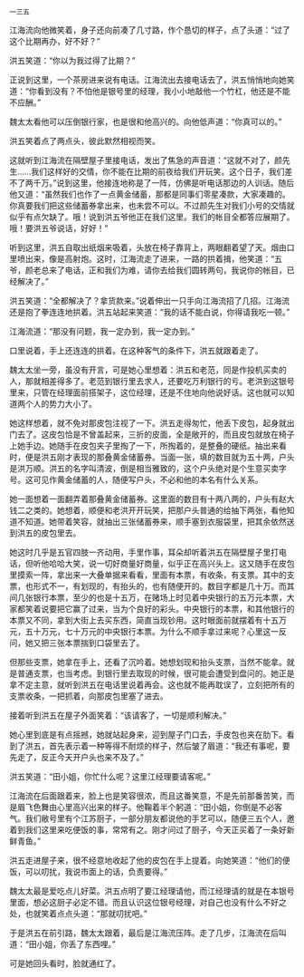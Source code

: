     一三五 

   江海流向他微笑着，身子还向前凑了几寸路，作个恳切的样子，点了头道：“过了这个比期再办，好不好？”

   洪五笑道：“你以为我过得了比期？”

   正说到这里，一个茶房进来说有电话。江海流出去接电话去了，洪五悄悄地向她笑道：“你看到没有？不怕他是银号里的经理，我小小地敲他一个竹杠，他还是不能不应酬。”

   魏太太看他可以压倒银行家，也是很和他高兴的。向他低声道：“你真可以的。”

   洪五笑着点了两点头，彼此默然相视而笑。

   这就听到江海流在隔壁屋子里接电话，发出了焦急的声音道：“这就不对了，颜先生……我们这样好的交情，你不能在比期的前夜给我们开玩笑。这个日子，我们差不了两千万。”说到这里，他接连地称是了一阵，仿佛是听电话那边的人训话。随后他又道：“虽然我们也作了一点黄金储蓄，那都是同事们零星凑款，大家凑趣的。你真要我们把这些储蓄券拿出来，也未尝不可以。不过颜先生对我们小号的交情就似乎有点欠缺了。哦！说到洪五爷他正在我们这里。我们的帐目全都答应展期了。哦！要洪五爷说话，好好！”

   听到这里，洪五自取出纸烟来吸着，头放在椅子靠背上，两眼翻着望了天。烟由口里喷出来，像是高射炮。这时，江海流走了进来，一路的拱着揖，他笑道：“五爷，颜老总来了电话，正和我们为难，请你去给我们圆转两句，我说你的帐目，已经解决了。”

   洪五笑道：“全都解决了？拿货款来。”说着伸出一只手向江海流招了几招。江海流还是抱了拳连连地拱着。洪五站起来笑道：“我的话不能白说，你得请我吃一顿。”

   江海流道：“那没有问题，我一定办到，我一定办到。”

   口里说着，手上还连连的拱着。在这种客气的条件下，洪五就跟着走了。

   魏太太坐一旁，虽没有开言，可是她心里想着：洪五和老范，同是作投机买卖的人，那就相差得多了。老范到银行里去求人，还要吃万利银行的亏。老洪到这银号里来，只管在经理面前搭架子，这位经理，还是不住地向他说好话。这也就可以知道两个人的势力大小了。

   她这样想着，就不免对那皮包注视了一下。洪五走得匆忙，他丢下皮包，起身就出门去了。这皮包恰是不曾盖起来，三折的皮面，全是敞开的，而且皮包就放在椅子上她手边。她随手在皮包夹子里掏了一下，所掏着的，是整叠的硬纸。抽出来看时，便是洪五刚才表现的那叠黄金储蓄券。当面一张，填的数目就为五十两，户头是洪万顺。洪五的名字叫清波，倒是相当雅致的，这个户头绝对是个生意买卖字号。这可见作黄金储蓄的人，随便写户头，不必和他的本名有什么关系。

   她一面想着一面翻弄着那叠黄金储蓄券。这里面的数目有十两八两的，户头有赵大钱二之类的。她想着，顺便和老洪开开玩笑，把那户头普通的给抽下两张，看他知道不知道。她带着笑容，就抽出三张储蓄券来，顺手塞到衣服袋里，把其余依然送到洪五的皮包里去。

   她这时几乎是五官四肢一齐动用，手里作事，耳朵却听着洪五在隔壁屋子里打电话，但听他哈哈大笑，说一切好商量好商量，似乎正在高兴头上。这又随手在皮包里摸索一阵，拿出来一大叠单据来看看，里面有本票，有收条，有支票。其中的支票，也形式不一，有划现的，有抬头的，也有随便开的。数目字都是几十万。而其间几张银行本票，至少的也是十五万，在赌场上时见着中央银行的五万元本票，大家都笑着说要把它赢了过来，当为个良好的彩头。中央银行的本票，和其他银行的本票又不同，拿到大街上去买东西，简直当现钞用。这时眼面前就摆着有十五万元，五十万元，七十万元的中央银行本票。为什么不顺手拿过来呢？心里这一反问，她又把三张本票揣到口袋里去了。

   但那些支票，她拿在手上，还看了沉吟着。她想划现和抬头支票，当然不能拿。就是普通支票，也当考虑。到银行里去取现的时候，很可能会遭受到盘问的。她正是拿不定主意，就听到洪五在电话里说着再会。这也就不能再耽误了，立刻把所有的支票收条，一把抓着，向那皮包里塞了进去。

   接着听到洪五在屋子外面笑着：“该请客了，一切是顺利解决。”

   她心里到底是有点摇撼，她就站起身来，迎到屋子门口去，手皮包也夹在肋下。看到了洪五，首先表示着一种等得不耐烦的样子，然后皱了眉道：“我还有事呢，要先走了，反正今天开户头也来不及了。”

   洪五笑道：“田小姐，你忙什么呢？这里江经理要请客呢。”

   江海流在后面跟着来，脸上也是笑容很浓，而且这番笑意，不是先前那番苦笑，而是眉飞色舞由心里高兴出来的样子。他鞠着半个躬道：“田小姐，你倒是不必客气。我们敝号里有个江苏厨子，一部分朋友都说他的手艺可以，随便三五个人，邀着到我们这里来吃便饭的事，常常有之。刚才问过了厨子，今天正买着了一条好新鲜青鱼。”

   洪五走进屋子来，很不经意地收起了他的皮包在手上提着。向她笑道：“他们的便饭，可以叨扰，我说市面上的话，负责要得。”

   魏太太最是爱吃点儿好菜。洪五点明了要江经理请他，而江经理请的就是在本银号里面，想必这厨子必定不错。而且认识这位银号经理，对自己也没有什么不好之处，也就笑着点点头道：“那就叨扰吧。”

   于是洪五在前引路，魏太太跟着，最后是江海流压阵。走了几步，江海流在后叫道：“田小姐，你丢了东西哩。”

   可是她回头看时，脸就通红了。

